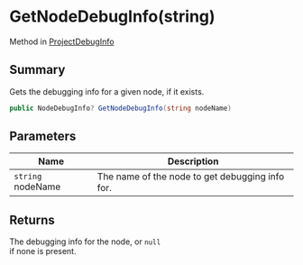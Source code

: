 # GetNodeDebugInfo(string)

Method in [ProjectDebugInfo](yarn.compiler.projectdebuginfo.md)

## Summary

Gets the debugging info for a given node, if it exists.

```csharp
public NodeDebugInfo? GetNodeDebugInfo(string nodeName)
```

## Parameters

| Name              | Description                                     |
| ----------------- | ----------------------------------------------- |
| `string` nodeName | The name of the node to get debugging info for. |

## Returns

The debugging info for the node, or `null`\
if none is present.
